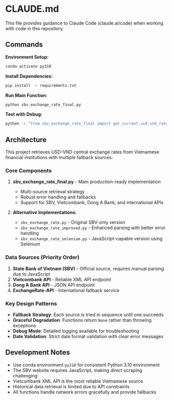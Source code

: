 # CLAUDE.md

This file provides guidance to Claude Code (claude.ai/code) when working with code in this repository.

## Commands

**Environment Setup:**
```bash
conda activate py310
```

**Install Dependencies:**
```bash
pip install -r requirements.txt
```

**Run Main Function:**
```bash
python sbv_exchange_rate_final.py
```

**Test with Debug:**
```bash
python -c "from sbv_exchange_rate_final import get_current_usd_vnd_rate; print(get_current_usd_vnd_rate(debug=True))"
```

## Architecture

This project retrieves USD-VND central exchange rates from Vietnamese financial institutions with multiple fallback sources:

### Core Components

1. **sbv_exchange_rate_final.py** - Main production-ready implementation
   - Multi-source retrieval strategy
   - Robust error handling and fallbacks
   - Support for SBV, Vietcombank, Dong A Bank, and international APIs

2. **Alternative Implementations:**
   - `sbv_exchange_rate.py` - Original SBV-only version
   - `sbv_exchange_rate_improved.py` - Enhanced parsing with better error handling
   - `sbv_exchange_rate_selenium.py` - JavaScript-capable version using Selenium

### Data Sources (Priority Order)

1. **State Bank of Vietnam (SBV)** - Official source, requires manual parsing due to JavaScript
2. **Vietcombank API** - Reliable XML API endpoint
3. **Dong A Bank API** - JSON API endpoint
4. **ExchangeRate-API** - International fallback service

### Key Design Patterns

- **Fallback Strategy**: Each source is tried in sequence until one succeeds
- **Graceful Degradation**: Functions return `None` rather than throwing exceptions
- **Debug Mode**: Detailed logging available for troubleshooting
- **Date Validation**: Strict date format validation with clear error messages

## Development Notes

- Use conda environment `py310` for consistent Python 3.10 environment
- The SBV website requires JavaScript, making direct scraping challenging
- Vietcombank XML API is the most reliable Vietnamese source
- Historical data retrieval is limited due to API constraints
- All functions handle network errors gracefully and provide fallbacks